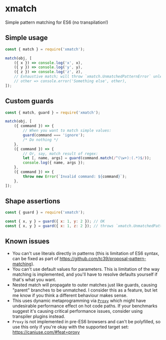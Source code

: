 # xmatch

Simple pattern matching for ES6 (no transpilation!)

## Simple usage

```javascript
const { match } = require('xmatch');

match(obj, [
	({ x }) => console.log('x', x),
	({ y }) => console.log('y', y),
	({ z }) => console.log('z', z),
	// Exhaustive match; will throw `xmatch.UnmatchedPatternError` unless uncommented:
	// other => console.error('Something else', other),
]);
```

## Custom guards

```javascript
const { match, guard } = require('xmatch');

match(obj, [
	({ command }) => {
		// When you want to match simple values:
		guard(command === 'ignore');
		/* Do nothing */
	},
	({ command }) => {
		// Or, say, match result of regex:
		let [, name, args] = guard(command.match(/^(\w+):(.*)$/));
		console.log({ name, args });
	},
	({ command }) => {
		throw new Error(`Invalid command: ${command}`);
	},
]);
```

## Shape assertions

```javascript
const { guard } = require('xmatch');

const { x, y } = guard({ x: 1, y: 2 }); // OK
const { x, y } = guard({ x: 1, z: 2 }); // throws `xmatch.UnmatchedPatternError`
```

## Known issues

*   You can't use literals directly in patterns (this is limitation of ES6 syntax, can be fixed as part of https://github.com/tc39/proposal-pattern-matching).
*   You can't use default values for parameters. This is limitation of the way matching is implemented, and you'll have to resolve defaults yourself if that's what you want.
*   Nested match will propagate to outer matches just like guards, causing "parent" branches to be unmatched. I consider this as a feature, but let me know if you think a different behaviour makes sense.
*   This uses dynamic metaprogramming via [`Proxy`](https://developer.mozilla.org/en-US/docs/Web/JavaScript/Reference/Global_Objects/Proxy) which might have undesirable performance effect on hot code paths. If your benchmarks suggest it's causing critical performance issues, consider using transpiler plugins instead.
*   `Proxy` is not implemented in pre-ES6 browsers and can't be polyfilled, so use this only if you're okay with the supported target set: https://caniuse.com/#feat=proxy

